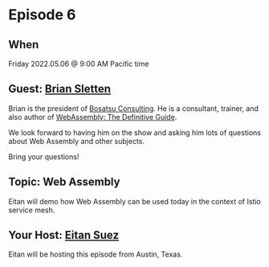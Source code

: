 # Episode 6

## When

Friday 2022.05.06 @ 9:00 AM Pacific time

## Guest: [Brian Sletten](https://www.linkedin.com/in/bsletten/)

Brian is the president of [Bosatsu Consulting](https://bosatsu.net/).
He is a consultant, trainer, and also author of [WebAssembly: The Definitive Guide](https://www.oreilly.com/library/view/webassembly-the-definitive/9781492089834/).

We look forward to having him on the show and asking him lots of questions about Web Assembly and other subjects.

Bring your questions!

## Topic:  Web Assembly

Eitan will demo how Web Assembly can be used today in the context of Istio service mesh.

## Your Host: [Eitan Suez](https://www.linkedin.com/in/eitan-suez-2336b26/)

Eitan will be hosting this episode from Austin, Texas.

